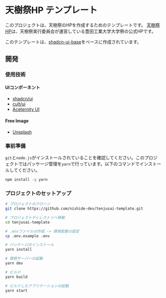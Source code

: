 # 天樹祭HP テンプレート

このプロジェクトは、天樹祭のHPを作成するためのテンプレートです。
[天樹祭HP](https://tenjusai.jp)は、天樹祭実行委員会が運営している豊田工業大学大学祭の公式HPです。

このテンプレートは、[shadcn-ui-base](https://github.com/nishide-dev/nextjs-ui-base/tree/main/shadcn-ui-base)をベースに作成されています。

## 開発

### 使用技術

#### UIコンポーネント

- [shadcn/ui](https://ui.shadcn.com/)
- [cult/ui](https://www.cult-ui.com/docs/components/text-animate)
- [Aceternity UI](https://ui.aceternity.com/components/glare-card)

#### Free Image

- [Unsplash](https://unsplash.com/ja)

### 事前準備

`git`と`node.js`がインストールされていることを確認してください。このプロジェクトではパッケージ管理を`yarn`で行っています。以下のコマンドでインストールしてください。

```bash
npm install -g yarn
```

### プロジェクトのセットアップ

```bash
# プロジェクトのクローン
git clone https://github.com/nishide-dev/tenjusai-template.git

# プロジェクトディレクトリへ移動
cd tenjusai-template

# .envファイルの作成 -> 環境変数の設定
cp .env.example .env

# パッケージのインストール
yarn install

# 開発サーバーの起動
yarn dev

# ビルド
yarn build

# ビルドしたアプリケーションの起動
yarn start
```
